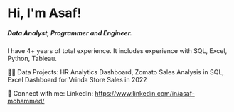 <h1>Hi, I'm Asaf!</h1>
<h5>Data Analyst, Programmer and Engineer.</h5>
I have 4+ years of total experience. It includes experience with SQL, Excel, Python, Tableau.


👨‍💻 Data Projects:
HR Analytics Dashboard, 
Zomato Sales Analysis in SQL, 
Excel Dashboard for Vrinda Store Sales in 2022

🤳 Connect with me:
LinkedIn: https://www.linkedin.com/in/asaf-mohammed/
